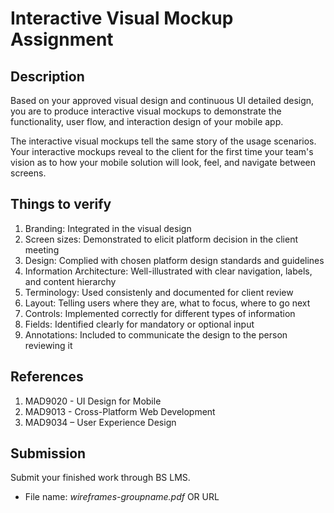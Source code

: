 # Interactive Visual Mockup Assignment

## Description

Based on your approved visual design and continuous UI detailed design, you are to produce interactive visual mockups to demonstrate the functionality, user flow, and interaction design of your mobile app. 

The interactive visual mockups tell the same story of the usage scenarios. Your interactive mockups reveal to the client for the first time your team's vision as to how your mobile solution will look, feel, and navigate between screens.

## Things to verify 

1. Branding: Integrated in the visual design
2. Screen sizes: Demonstrated to elicit platform decision in the client meeting
3. Design: Complied with chosen platform design standards and guidelines
4. Information Architecture: Well-illustrated with clear navigation, labels, and content hierarchy
5. Terminology: Used consistenly and documented for client review
6. Layout: Telling users where they are, what to focus, where to go next
7. Controls: Implemented correctly for different types of information
8. Fields: Identified clearly for mandatory or optional input
9. Annotations: Included to communicate the design to the person reviewing it

## References

1. MAD9020 - UI Design for Mobile
2. MAD9013 - Cross-Platform Web Development
3. MAD9034 – User Experience Design

## Submission

Submit your finished work through BS LMS.
- File name: _wireframes-groupname.pdf_ OR URL 
